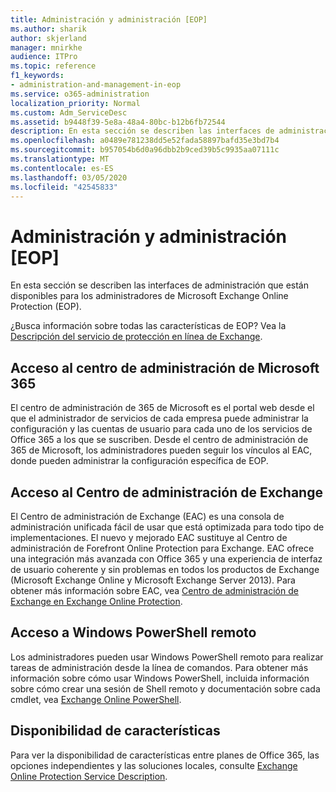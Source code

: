 ```yaml
---
title: Administración y administración [EOP]
ms.author: sharik
author: skjerland
manager: mnirkhe
audience: ITPro
ms.topic: reference
f1_keywords:
- administration-and-management-in-eop
ms.service: o365-administration
localization_priority: Normal
ms.custom: Adm_ServiceDesc
ms.assetid: b9448f39-5e8a-48a4-80bc-b12b6fb72544
description: En esta sección se describen las interfaces de administración que están disponibles para los administradores de Microsoft Exchange Online Protection (EOP).
ms.openlocfilehash: a0489e781238dd5e52fada58897bafd35e3bd7b4
ms.sourcegitcommit: b957054b6d0a96dbb2b9ced39b5c9935aa07111c
ms.translationtype: MT
ms.contentlocale: es-ES
ms.lasthandoff: 03/05/2020
ms.locfileid: "42545833"
---
```

# <a name="administration-and-managementeop"></a>Administración y administración [EOP]

En esta sección se describen las interfaces de administración que están disponibles para los administradores de Microsoft Exchange Online Protection (EOP).
  
¿Busca información sobre todas las características de EOP? Vea la [Descripción del servicio de protección en línea de Exchange](exchange-online-protection-service-description.md).
  
## <a name="access-to-the-microsoft-365-admin-center"></a>Acceso al centro de administración de Microsoft 365

El centro de administración de 365 de Microsoft es el portal web desde el que el administrador de servicios de cada empresa puede administrar la configuración y las cuentas de usuario para cada uno de los servicios de Office 365 a los que se suscriben. Desde el centro de administración de 365 de Microsoft, los administradores pueden seguir los vínculos al EAC, donde pueden administrar la configuración específica de EOP.
  
## <a name="access-to-the-exchange-admin-center"></a>Acceso al Centro de administración de Exchange

El Centro de administración de Exchange (EAC) es una consola de administración unificada fácil de usar que está optimizada para todo tipo de implementaciones. El nuevo y mejorado EAC sustituye al Centro de administración de Forefront Online Protection para Exchange. EAC ofrece una integración más avanzada con Office 365 y una experiencia de interfaz de usuario coherente y sin problemas en todos los productos de Exchange (Microsoft Exchange Online y Microsoft Exchange Server 2013). Para obtener más información sobre EAC, vea [Centro de administración de Exchange en Exchange Online Protection](https://go.microsoft.com/fwlink/p/?LinkId=282381).
  
## <a name="remote-windows-powershell-access"></a>Acceso a Windows PowerShell remoto

 Los administradores pueden usar Windows PowerShell remoto para realizar tareas de administración desde la línea de comandos. Para obtener más información sobre cómo usar Windows PowerShell, incluida información sobre cómo crear una sesión de Shell remoto y documentación sobre cada cmdlet, vea [Exchange Online PowerShell](https://go.microsoft.com/fwlink/p/?LinkId=282266).
  
## <a name="feature-availability"></a>Disponibilidad de características

Para ver la disponibilidad de características entre planes de Office 365, las opciones independientes y las soluciones locales, consulte [Exchange Online Protection Service Description](exchange-online-protection-service-description.md).
  